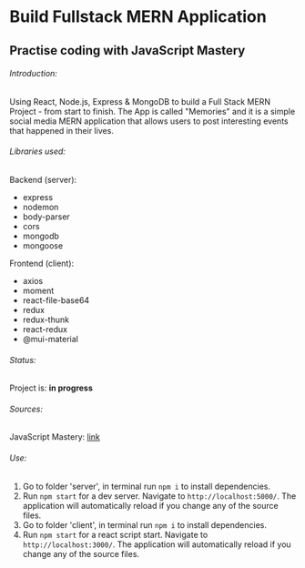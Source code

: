 # Build Fullstack MERN Application
## Practise coding with JavaScript Mastery

###### Introduction:
Using React, Node.js, Express & MongoDB to build a Full Stack MERN Project - from start to finish. The App is called "Memories" and it is a simple social media MERN application that allows users to post interesting events that happened in their lives.

###### Libraries used:
Backend (server):
* express
* nodemon
* body-parser
* cors
* mongodb
* mongoose

Frontend (client):
* axios
* moment
* react-file-base64
* redux
* redux-thunk
* react-redux
* @mui-material


###### Status:
Project is: **in progress**

###### Sources:
JavaScript Mastery: [link](https://www.youtube.com/watch?v=ngc9gnGgUdA&list=PL6QREj8te1P7VSwhrMf3D3Xt4V6_SRkhu&index=1&ab_channel=JavaScriptMastery)

###### Use:
1. Go to folder 'server', in terminal run `npm i` to install dependencies.
2. Run `npm start` for a dev server. Navigate to `http://localhost:5000/`. The application will automatically reload if you change any of the source files.
3. Go to folder 'client', in terminal run `npm i` to install dependencies.
4. Run `npm start` for a react script start. Navigate to `http://localhost:3000/`. The application will automatically reload if you change any of the source files.